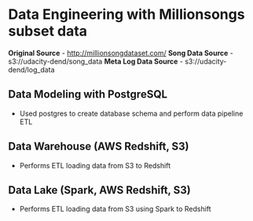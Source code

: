 # Data Engineering with Millionsongs subset data
**Original Source** - http://millionsongdataset.com/
**Song Data Source** - s3://udacity-dend/song_data
**Meta Log Data Source** - s3://udacity-dend/log_data

## Data Modeling with PostgreSQL
- Used postgres to create database schema and perform data pipeline ETL

## Data Warehouse (AWS Redshift, S3)
- Performs ETL loading data from S3 to Redshift

## Data Lake (Spark, AWS Redshift, S3)
- Performs ETL loading data from S3 using Spark to Redshift

